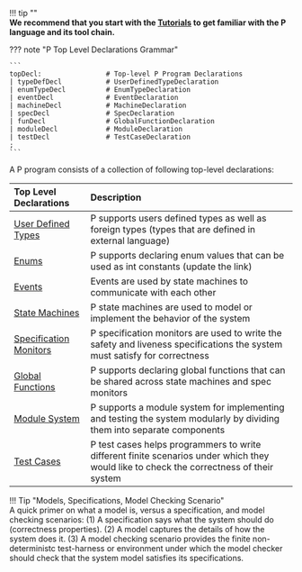 !!! tip ""  
    **We recommend that you start with the [Tutorials](tutsoutline.md) to get familiar with
    the P language and its tool chain.**

??? note "P Top Level Declarations Grammar"

    ```
    topDecl:                # Top-level P Program Declarations
    | typeDefDecl           # UserDefinedTypeDeclaration
    | enumTypeDecl          # EnumTypeDeclaration
    | eventDecl             # EventDeclaration
    | machineDecl           # MachineDeclaration
    | specDecl              # SpecDeclaration
    | funDecl               # GlobalFunctionDeclaration
    | moduleDecl            # ModuleDeclaration
    | testDecl              # TestCaseDeclaration
    ;
    ```

A P program consists of a collection of following top-level declarations:

| Top Level Declarations                       | Description                                                                                                                             |
| :------------------------------------------- | :-------------------------------------------------------------------------------------------------------------------------------------- |
| [User Defined Types](manual/datatypes.md)    | P supports users defined types as well as foreign types (types that are defined in external language)                                   |
| [Enums](manual/datatypes.md)                 | P supports declaring enum values that can be used as int constants (update the link)                                                    |
| [Events](manual/events.md)                   | Events are used by state machines to communicate with each other                                                                        |
| [State Machines](manual/statemachines.md)    | P state machines are used to model or implement the behavior of the system                                                              |
| [Specification Monitors](manual/monitors.md) | P specification monitors are used to write the safety and liveness specifications the system must satisfy for correctness               |
| [Global Functions](manual/functions.md)      | P supports declaring global functions that can be shared across state machines and spec monitors                                        |
| [Module System](manual/modulesystem.md)      | P supports a module system for implementing and testing the system modularly by dividing them into separate components                  |
| [Test Cases](manual/testcases.md)            | P test cases helps programmers to write different finite scenarios under which they would like to check the correctness of their system |

!!! Tip "Models, Specifications, Model Checking Scenario"  
    A quick primer on what a model
    is, versus a specification, and model checking scenarios: (1) A specification says what
    the system should do (correctness properties). (2) A model captures the details of how the
    system does it. (3) A model checking scenario provides the finite non-deterministc
    test-harness or environment under which the model checker should check that the system
    model satisfies its specifications.
